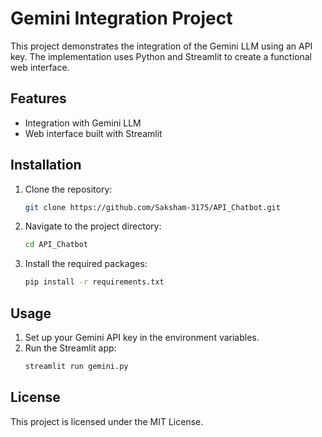 # Gemini Integration Project

This project demonstrates the integration of the Gemini LLM using an API key. The implementation uses Python and Streamlit to create a functional web interface.

## Features
- Integration with Gemini LLM
- Web interface built with Streamlit

## Installation
1. Clone the repository:
    ```sh
    git clone https://github.com/Saksham-3175/API_Chatbot.git
    ```
2. Navigate to the project directory:
    ```sh
    cd API_Chatbot
    ```
3. Install the required packages:
    ```sh
    pip install -r requirements.txt
    ```

## Usage
1. Set up your Gemini API key in the environment variables.
2. Run the Streamlit app:
    ```sh
    streamlit run gemini.py
    ```

## License
This project is licensed under the MIT License.
